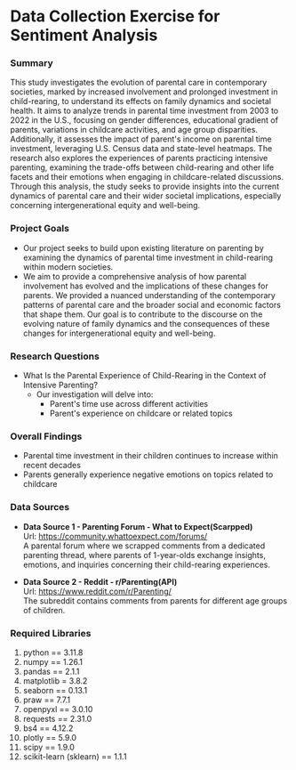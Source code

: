 # Data Collection Exercise for Sentiment Analysis

### Summary
This study investigates the evolution of parental care in contemporary societies, marked by increased involvement and prolonged investment in child-rearing, to understand its effects on family dynamics and societal health. It aims to analyze trends in parental time investment from 2003 to 2022 in the U.S., focusing on gender differences, educational gradient of parents, variations in childcare activities, and age group disparities. Additionally, it assesses the impact of parent's income on parental time investment, leveraging U.S. Census data and state-level heatmaps. The research also explores the experiences of parents practicing intensive parenting, examining the trade-offs between child-rearing and other life facets and their emotions when engaging in childcare-related discussions. Through this analysis, the study seeks to provide insights into the current dynamics of parental care and their wider societal implications, especially concerning intergenerational equity and well-being.

### Project Goals
* Our project seeks to build upon existing literature on parenting by examining the dynamics of parental time investment in child-rearing within modern societies.
* We aim to provide a comprehensive analysis of how parental involvement has evolved and the implications of these changes for parents. We provided a nuanced understanding of the contemporary patterns of parental care and the broader social and economic factors that shape them. Our goal is to contribute to the discourse on the evolving nature of family dynamics and the consequences of these changes for intergenerational equity and well-being.


### Research Questions      

* What Is the Parental Experience of Child-Rearing in the Context of Intensive Parenting?
  * Our investigation will delve into:
      * Parent's time use across different activities
      * Parent's experience on childcare or related topics      

### Overall Findings
* Parental time investment in their children continues to increase within recent decades
* Parents generally experience negative emotions on topics related to childcare

### Data Sources
* **Data Source 1 - Parenting Forum - What to Expect(Scarpped)**  
Url: https://community.whattoexpect.com/forums/  
A parental forum where we scrapped comments from a dedicated parenting thread, where parents of 1-year-olds exchange insights, emotions, and inquiries concerning their child-rearing experiences.

* **Data Source 2 - Reddit - r/Parenting(API)**  
Url: https://www.reddit.com/r/Parenting/  
The subreddit contains comments from parents for different age groups of children.

### Required Libraries  
1. python == 3.11.8
2. numpy == 1.26.1
3. pandas == 2.1.1
4. matplotlib = 3.8.2
5. seaborn == 0.13.1
6. praw == 7.7.1
7. openpyxl == 3.0.10
8. requests == 2.31.0
9. bs4 == 4.12.2
10. plotly == 5.9.0
11. scipy == 1.9.0
12. scikit-learn (sklearn) == 1.1.1


